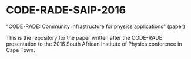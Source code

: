 # CODE-RADE-SAIP-2016

"CODE-RADE: Community Infrastructure for physics applications" (paper)

This is the repository for the paper written after the CODE-RADE presentation to the 2016 South African Institute of Physics conference
in Cape Town.
